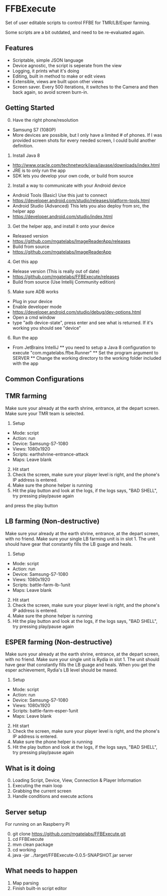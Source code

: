 # FFBExecute
Set of user editable scripts to control FFBE for TMR/LB/Esper farming.

Some scripts are a bit outdated, and need to be re-evaluated again.

## Features
* Scriptable, simple JSON language
* Device agnostic, the script is seperate from the view
* Logging, it prints what it's doing
* Editing, built in method to make or edit views
* Extensible, views are built upon other views
* Screen saver.  Every 500 iterations, it switches to the Camera and then back again, so avoid screen burn-in.

## Getting Started

0. Have the right phone/resolution
* Samsung S7 (1080P)
* More devices are possible, but I only have a limited # of phones.  If I was provided screen shots for every needed screen, I could build another definition.
1. Install Java 8
* http://www.oracle.com/technetwork/java/javase/downloads/index.html
* JRE is to only run the app
* SDK lets you develop your own code, or build from source
2. Install a way to communicate with your Android device
* Android Tools (Basic) Use this just to connect
* https://developer.android.com/studio/releases/platform-tools.html
* Android Studio (Advanced) This lets you also deploy from src, the helper app
* https://developer.android.com/studio/index.html
3. Get the helper app, and install it onto your device
* Released version
* https://github.com/mgatelabs/ImageReaderApp/releases
* Build from source
* https://github.com/mgatelabs/ImageReaderApp
4. Get this app
* Release version (This is really out of date)
* https://github.com/mgatelabs/FFBExecute/releases
* Build from source (Use Intellij Community edition)
5. Make sure ADB works
* Plug in your device
* Enable developer mode
* https://developer.android.com/studio/debug/dev-options.html
* Open a cmd window
* type "adb device-state", press enter and see what is returned.  If it's working you should see "device"
6. Run the app
* From JetBrains IntelliJ
** you need to setup a Java 8 configuration to execute "com.mgatelabs.ffbe.Runner"
** Set the program argument to SERVER
** Change the working directory to the working folder included with the app

## Common Configurations

## TMR farming
Make sure your already at the earth shrine, entrance, at the depart screen.  Make sure your TMR team is selected.

1. Setup
* Mode: script
* Action: run
* Device: Samsung-S7-1080
* Views: 1080x1920
* Scripts: earthshrine-entrance-attack
* Maps: Leave blank
2. Hit start
3. Check the screen, make sure your player level is right, and the phone's IP address is entered.
4. Make sure the phone helper is running
5. Hit the play button and look at the logs, if the logs says, "BAD SHELL", try pressing play/pause again

 and press the play button

## LB farming (Non-destructive)
Make sure your already at the earth shrine, entrance, at the depart screen, with no friend.  Make sure your single LB farming unit is in slot 1.  The unit should have gear that constantly fills the LB guage and heals.

1. Setup
* Mode: script
* Action: run
* Device: Samsung-S7-1080
* Views: 1080x1920
* Scripts: battle-farm-lb-1unit
* Maps: Leave blank
2. Hit start
3. Check the screen, make sure your player level is right, and the phone's IP address is entered.
4. Make sure the phone helper is running
5. Hit the play button and look at the logs, if the logs says, "BAD SHELL", try pressing play/pause again

## ESPER farming (Non-destructive)
Make sure your already at the earth shrine, entrance, at the depart screen, with no friend.  Make sure your single unit is Rydia in slot 1.  The unit should have gear that constantly fills the LB guage and heals.  When you get the esper achievement, Rydia's LB level should be maxed.

1. Setup
* Mode: script
* Action: run
* Device: Samsung-S7-1080
* Views: 1080x1920
* Scripts: battle-farm-esper-1unit
* Maps: Leave blank
2. Hit start
3. Check the screen, make sure your player level is right, and the phone's IP address is entered.
4. Make sure the phone helper is running
5. Hit the play button and look at the logs, if the logs says, "BAD SHELL", try pressing play/pause again

## What is it doing

0. Loading Script, Device, View, Connection & Player Information
1. Executing the main loop
2. Grabbing the current screen
3. Handle conditions and execute actions

## Server setup

For running on an Raspberry PI

0. git clone https://github.com/mgatelabs/FFBExecute.git
1. cd FFBExecute
2. mvn clean package
3. cd working
4. java -jar ../target/FFBExecute-0.0.5-SNAPSHOT.jar server

## What needs to happen

1. Map parsing
2. Finish built-in script editor
